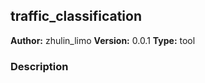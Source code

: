 ## traffic_classification

**Author:** zhulin_limo
**Version:** 0.0.1
**Type:** tool

### Description



